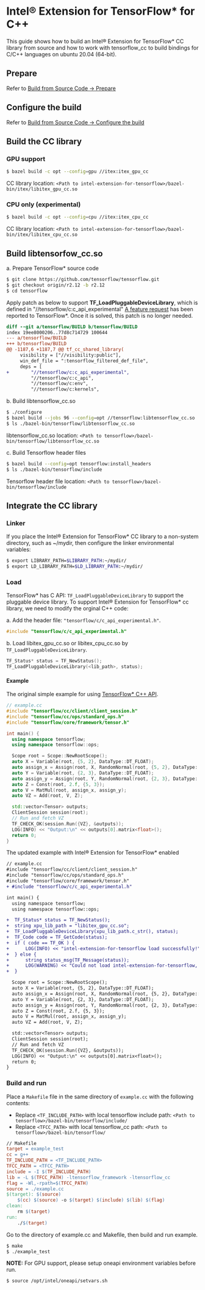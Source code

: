 # Intel® Extension for TensorFlow* for C++

This guide shows how to build an Intel® Extension for TensorFlow* CC library from source and how to work with tensorflow_cc to build bindings for C/C++ languages on ubuntu 20.04 (64-bit).

## Prepare

Refer to [Build from Source Code -> Prepare](../how_to_build.md#prepare)

## Configure the build

Refer to [Build from Source Code -> Configure the build](../how_to_build.md#configure-the-build)

## Build the CC library

### GPU support

```bash
$ bazel build -c opt --config=gpu //itex:itex_gpu_cc
```

CC library location: `<Path to intel-extension-for-tensorflow>/bazel-bin/itex/libitex_gpu_cc.so`

### CPU only (experimental)

```bash
$ bazel build -c opt --config=cpu //itex:itex_cpu_cc
```

CC library location: `<Path to intel-extension-for-tensorflow>/bazel-bin/itex/libitex_cpu_cc.so`

## Build libtensorfow_cc.so

a. Prepare TensorFlow* source code

```bash
$ git clone https://github.com/tensorflow/tensorflow.git
$ git checkout origin/r2.12 -b r2.12
$ cd tensorflow
```

Apply patch as below to support **TF_LoadPluggableDeviceLibrary**, which is defined in "//tensorflow/c:c_api_experimental"
[A feature request](https://github.com/tensorflow/tensorflow/issues/58533) has been reported to TensorFlow*. Once it is solved, this patch is no longer needed.

```diff
diff --git a/tensorflow/BUILD b/tensorflow/BUILD
index 19ee8000206..77d8c714729 100644
--- a/tensorflow/BUILD
+++ b/tensorflow/BUILD
@@ -1187,6 +1187,7 @@ tf_cc_shared_library(
     visibility = ["//visibility:public"],
     win_def_file = ":tensorflow_filtered_def_file",
     deps = [
+        "//tensorflow/c:c_api_experimental",
         "//tensorflow/c:c_api",
         "//tensorflow/c:env",
         "//tensorflow/c:kernels",
```

b. Build libtensorflow_cc.so

```bash
$ ./configure
$ bazel build --jobs 96 --config=opt //tensorflow:libtensorflow_cc.so
$ ls ./bazel-bin/tensorflow/libtensorflow_cc.so
```

libtensorflow_cc.so location: `<Path to tensorflow>/bazel-bin/tensorflow/libtensorflow_cc.so`

c. Build Tensorflow header files

```bash
$ bazel build --config=opt tensorflow:install_headers
$ ls ./bazel-bin/tensorflow/include
```

Tensorflow header file location: `<Path to tensorflow>/bazel-bin/tensorflow/include`

## Integrate the CC library

### Linker

If you place the Intel® Extension for TensorFlow* CC library to a non-system directory, such as ~/mydir, then configure the linker environmental variables:

```bash
$ export LIBRARY_PATH=$LIBRARY_PATH:~/mydir/
$ export LD_LIBRARY_PATH=$LD_LIBRARY_PATH:~/mydir/
```

### Load

TensorFlow* has C API: `TF_LoadPluggableDeviceLibrary` to support the pluggable device library.
To support Intel® Extension for TensorFlow* cc library, we need to modify the orginal C++ code:

a. Add the header file: `"tensorflow/c/c_api_experimental.h"`.

```C++
#include "tensorflow/c/c_api_experimental.h"
```

b. Load libitex_gpu_cc.so or libitex_cpu_cc.so by `TF_LoadPluggableDeviceLibrary`.

```C++
TF_Status* status = TF_NewStatus();
TF_LoadPluggableDeviceLibrary(<lib_path>, status);
```

#### Example

The original simple example for using [TensorFlow* C++ API](https://www.tensorflow.org/api_docs/cc).
```c++
// example.cc
#include "tensorflow/cc/client/client_session.h"
#include "tensorflow/cc/ops/standard_ops.h"
#include "tensorflow/core/framework/tensor.h"

int main() {
  using namespace tensorflow;
  using namespace tensorflow::ops;

  Scope root = Scope::NewRootScope();
  auto X = Variable(root, {5, 2}, DataType::DT_FLOAT);
  auto assign_x = Assign(root, X, RandomNormal(root, {5, 2}, DataType::DT_FLOAT));
  auto Y = Variable(root, {2, 3}, DataType::DT_FLOAT);
  auto assign_y = Assign(root, Y, RandomNormal(root, {2, 3}, DataType::DT_FLOAT));
  auto Z = Const(root, 2.f, {5, 3});
  auto V = MatMul(root, assign_x, assign_y);  
  auto VZ = Add(root, V, Z);

  std::vector<Tensor> outputs;
  ClientSession session(root);
  // Run and fetch VZ
  TF_CHECK_OK(session.Run({VZ}, &outputs));
  LOG(INFO) << "Output:\n" << outputs[0].matrix<float>();
  return 0;
}
```

The updated example with Intel® Extension for TensorFlow* enabled

```diff
// example.cc
#include "tensorflow/cc/client/client_session.h"
#include "tensorflow/cc/ops/standard_ops.h"
#include "tensorflow/core/framework/tensor.h"
+ #include "tensorflow/c/c_api_experimental.h"

int main() {
  using namespace tensorflow;
  using namespace tensorflow::ops;

+  TF_Status* status = TF_NewStatus();
+  string xpu_lib_path = "libitex_gpu_cc.so";
+  TF_LoadPluggableDeviceLibrary(xpu_lib_path.c_str(), status);
+  TF_Code code = TF_GetCode(status);
+  if ( code == TF_OK ) {
+      LOG(INFO) << "intel-extension-for-tensorflow load successfully!";
+  } else {
+      string status_msg(TF_Message(status));
+      LOG(WARNING) << "Could not load intel-extension-for-tensorflow, please check! " << status_msg;
+  }

  Scope root = Scope::NewRootScope();
  auto X = Variable(root, {5, 2}, DataType::DT_FLOAT);
  auto assign_x = Assign(root, X, RandomNormal(root, {5, 2}, DataType::DT_FLOAT));
  auto Y = Variable(root, {2, 3}, DataType::DT_FLOAT);
  auto assign_y = Assign(root, Y, RandomNormal(root, {2, 3}, DataType::DT_FLOAT));
  auto Z = Const(root, 2.f, {5, 3});
  auto V = MatMul(root, assign_x, assign_y);  
  auto VZ = Add(root, V, Z);

  std::vector<Tensor> outputs;
  ClientSession session(root);
  // Run and fetch VZ
  TF_CHECK_OK(session.Run({VZ}, &outputs));
  LOG(INFO) << "Output:\n" << outputs[0].matrix<float>();
  return 0;
}
```

### Build and run

Place a `Makefile` file in the same directory of `example.cc` with the following contents:

- Replace `<TF_INCLUDE_PATH>` with local tensorflow include path: `<Path to tensorflow>/bazel-bin/tensorflow/include/`
- Replace `<TFCC_PATH>` with local tensorflow_cc path: `<Path to tensorflow>/bazel-bin/tensorflow/`

```Makefile
// Makefile
target = example_test
cc = g++
TF_INCLUDE_PATH = <TF_INCLUDE_PATH>
TFCC_PATH = <TFCC_PATH>
include = -I $(TF_INCLUDE_PATH)
lib = -L $(TFCC_PATH) -ltensorflow_framework -ltensorflow_cc
flag = -Wl,-rpath=$(TFCC_PATH)
source = ./example.cc
$(target): $(source)
	$(cc) $(source) -o $(target) $(include) $(lib) $(flag)
clean:
	rm $(target)
run:
	./$(target)
```

Go to the directory of example.cc and Makefile, then build and run example.

```bash
$ make
$ ./example_test
```

**NOTE:** For GPU support, please setup oneapi environment variables before run.

```bash
$ source /opt/intel/oneapi/setvars.sh
```
